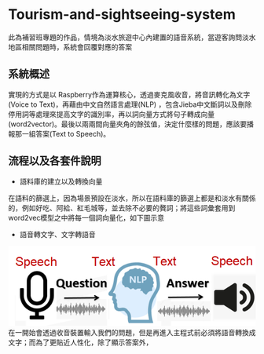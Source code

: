 # Tourism-and-sightseeing-system
此為補習班專題的作品，情境為淡水旅遊中心內建置的語音系統，當遊客詢問淡水地區相關問題時，系統會回覆對應的答案
## 系統概述
實現的方式是以 Raspberry作為運算核心，透過麥克風收音，將音訊轉化為文字 (Voice to Text)，再藉由中文自然語言處理(NLP) ，包含Jieba中文斷詞以及刪除停用詞等處理來提高文字的識別率，再以詞向量方式將句子轉成向量(word2vector)。最後以兩兩間向量夾角的餘弦值，決定什麼樣的問題，應該要播報那一組答案(Text to Speech)。
## 流程以及各套件說明
* 語料庫的建立以及轉換向量

在語料的篩選上，因為場景預設在淡水，所以在語料庫的篩選上都是和淡水有關係的，例如好吃、阿給、紅毛城等，並去除不必要的贅詞；將這些詞彙套用到word2vec模型之中將每一個詞向量化，如下圖示意

* 語音轉文字、文字轉語音

![GITHUB]( STT-TTS.png "圖片名稱")
在一開始會透過收音裝置輸入我們的問題，但是再進入主程式前必須將語音轉換成文字；而為了更貼近人性化，除了顯示答案外，
